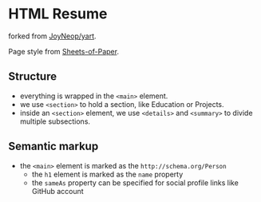 # HTML Resume

forked from [JoyNeop/yart](https://github.com/JoyNeop/yart).

Page style from [Sheets-of-Paper](https://github.com/delight-im/HTML-Sheets-of-Paper).

## Structure

- everything is wrapped in the `<main>` element.
- we use `<section>` to hold a section, like Education or Projects.
- inside an `<section>` element, we use `<details>` and `<summary>` to divide multiple subsections.

## Semantic markup

- the `<main>` element is marked as the `http://schema.org/Person`
  - the `h1` element is marked as the `name` property
  - the `sameAs` property can be specified for social profile links like GitHub account

